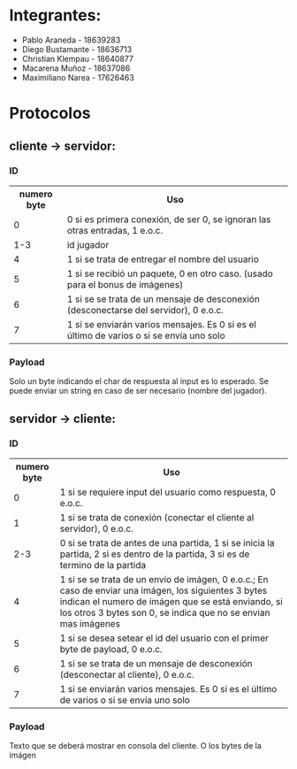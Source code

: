 # Integrantes:

- Pablo Araneda - 18639283
- Diego Bustamante - 18636713
- Christian Klempau - 18640877
- Macarena Muñoz - 18637086
- Maximiliano Narea - 17626463


# Protocolos
## cliente -> servidor:
### ID
<table>
<tr>
<th>numero byte</th>
<th>Uso</th>
</tr>

<tr>
<td>0</td>
<td>0 si es primera conexión, de ser 0, se ignoran las otras entradas, 1 e.o.c.</td>
</tr>

<tr>
<td>1-3</td>
<td>id jugador</td>
</tr>

<tr>
<td>4</td>
<td>1 si se trata de entregar el nombre del usuario</td>
</tr>

<tr>
<td>5</td>
<td>1 si se recibió un paquete, 0 en otro caso. (usado para el bonus de imágenes) </td>
</tr>


<tr>
<td>6</td>
<td>1 si se se trata de un mensaje de desconexión (desconectarse del servidor), 0 e.o.c.</td>
</tr>


<tr>
<td>7</td>
<td>1 si se enviarán varios mensajes. Es 0 si es el último de varios o si se envía uno solo</td>
</tr>
</table>

### Payload
Solo un byte indicando el char de respuesta al input es lo esperado. Se puede enviar un string en caso de ser necesario (nombre del jugador).

## servidor -> cliente:
### ID
<table>
<tr>
<th>numero byte</th>
<th>Uso</th>
</tr>

<tr>
<td>0</td>
<td>1 si se requiere input del usuario como respuesta, 0 e.o.c.</td>
</tr>

<tr>
<td>1</td>
<td>1 si se trata de conexión (conectar el cliente al servidor), 0 e.o.c.</td>
</tr>

<tr>
<td>2-3</td>
<td>0 si se trata de antes de una partida, 1 si se inicia la partida, 2 si es dentro de la partida, 3 si es de termino de la partida</td>
</tr>

<tr>
<td>4</td>
<td>1 si se se trata de un envío de imágen, 0 e.o.c.; En caso de enviar una imágen, los siguientes 3 bytes indican el numero de imágen que se está enviando, si los otros 3 bytes son 0, se indica que no se envian mas imágenes</td>
</tr>

<tr>
<td>5</td>
<td>1 si se desea setear el id del usuario con el primer byte de payload, 0 e.o.c.</td>
</tr>

<tr>
<td>6</td>
<td>1 si se se trata de un mensaje de desconexión (desconectar al cliente), 0 e.o.c.</td>
</tr>

<tr>
<td>7</td>
<td>1 si se enviarán varios mensajes. Es 0 si es el último de varios o si se envía uno solo</td>
</tr>
</table>

### Payload
Texto que se deberá mostrar en consola del cliente. O los bytes de la imágen